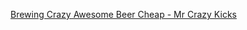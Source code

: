 [Brewing Crazy Awesome Beer Cheap - Mr Crazy Kicks](https://www.mrcrazykicks.com/brewing-crazy-awesome-beer-cheap/)
